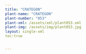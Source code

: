 ```yaml
---
title: "CRATEGON"
plant-name: "CRATEGON"
plant-number: "053"
plant-xml: /assets/xml/plant053.xml
plant-img: /assets/img/plant053.jpg
layout: single-xml
toc:true


---
```

